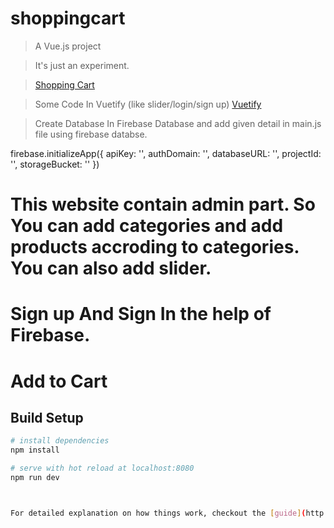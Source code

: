 # shoppingcart

> A Vue.js project

> It's just an experiment.

> <a href="https://vue-shopping.firebaseapp.com/">Shopping Cart</a>

> Some Code In Vuetify (like slider/login/sign up)
> <a href="vuetifyjs.com/vuetify/quick-start">Vuetify</a>

> Create Database In Firebase Database and add given detail in main.js file using firebase databse.

   firebase.initializeApp({
      apiKey: '',
      authDomain: '',
      databaseURL: '',
      projectId: '',
      storageBucket: ''
    })

# This website contain admin part. So You can add categories and add products accroding to categories. You can also add slider. 
# Sign up And Sign In the help of Firebase.
# Add to Cart

## Build Setup

``` bash
# install dependencies
npm install

# serve with hot reload at localhost:8080
npm run dev



For detailed explanation on how things work, checkout the [guide](http://vuejs-templates.github.io/webpack/) and [docs for vue-loader](http://vuejs.github.io/vue-loader).
